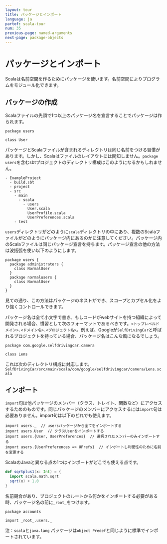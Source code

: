 ```yaml
---
layout: tour
title: パッケージとインポート
language: ja
partof: scala-tour
num: 35
previous-page: named-arguments
next-page: package-objects
---
```


# パッケージとインポート
Scalaは名前空間を作るためにパッケージを使います。名前空間によりプログラムをモジュール化できます。

## パッケージの作成
Scalaファイルの先頭で1つ以上のパッケージ名を宣言することでパッケージは作られます。

```
package users

class User
```
パッケージとScalaファイルが含まれるディレクトリは同じ名前をつける習慣があります。しかし、Scalaはファイルのレイアウトには関知しません。`package users`を含むsbtプロジェクトのディレクトリ構成はこのようになるかもしれません。

```
- ExampleProject
  - build.sbt
  - project
  - src
    - main
      - scala
        - users
          User.scala
          UserProfile.scala
          UserPreferences.scala
    - test
```
`users`ディレクトリがどのように`scala`ディレクトリの中にあり、複数のScalaファイルがどのようにパッケージ内にあるのかに注意してください。パッケージ内のScalaファイルは同じパッケージ宣言を持ちます。パッケージ宣言の他の方法は波括弧を使い以下のようにします。

```
package users {
  package administrators {
    class NormalUser
  }
  package normalusers {
    class NormalUser
  }
}
```
見ての通り、この方法はパッケージのネストができ、スコープとカプセル化をより強くコントロールできます。

パッケージ名は全て小文字で書き、もしコードがwebサイトを持つ組織によって開発される場合、慣習として次のフォーマットであるべきです。`<トップレベルドメイン>.<ドメイン名>.<プロジェクト名>`。例えば、Googleが`SelfDrivingCar`と呼ばれるプロジェクトを持っている場合、パッケージ名はこんな風になるでしょう。
```
package com.google.selfdrivingcar.camera

class Lens
```
これは次のディレクトリ構成に対応します。`SelfDrivingCar/src/main/scala/com/google/selfdrivingcar/camera/Lens.scala`

## インポート
`import`句は他パッケージのメンバー（クラス、トレイト、関数など）にアクセスするためのものです。同じパッケージのメンバーにアクセスするには`import`句は必要ありません。import句は以下のどれでも使えます。
```
import users._  // usersパッケージから全てをインポートする
import users.User  // クラスUserをインポートする
import users.{User, UserPreferences}  // 選択されたメンバーのみインポートする
import users.{UserPreferences => UPrefs}  // インポートし利便性のために名前を変更する
```
ScalaのJavaと異なる点の1つはインポートがどこでも使える点です。

```scala mdoc
def sqrtplus1(x: Int) = {
  import scala.math.sqrt
  sqrt(x) + 1.0
}
```
名前競合があり、プロジェクトのルートから何かをインポートする必要がある時、パッケージ名の前に`_root_`をつけます。
```
package accounts

import _root_.users._
```


注：`scala`と`java.lang` パッケージは`object Predef`と同じように標準でインポートされています。

